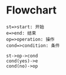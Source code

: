# Flowchart

```flowchart
st=>start: 开始
e=>end: 结束
op=>operation: 操作
cond=>condition: 条件

st->op->cond
cond(yes)->e
cond(no)->op